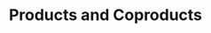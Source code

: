 ---
title: Products and Coproducts
url: http://bartoszmilewski.com/2015/01/07/products-and-coproducts/
authors:
- Bartosz Milewski
type: article
tags:
- category theory
doHaskell-type: blog post
dohaskell-collections:
- Category Theory for Programmers by Bartosz Milewski
dohaskell-year: 2015
---